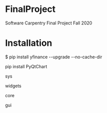 # FinalProject
Software Carpentry Final Project Fall 2020

# Installation
$ pip install yfinance --upgrade --no-cache-dir

pip install PyQtChart

sys

widgets

core

gui
